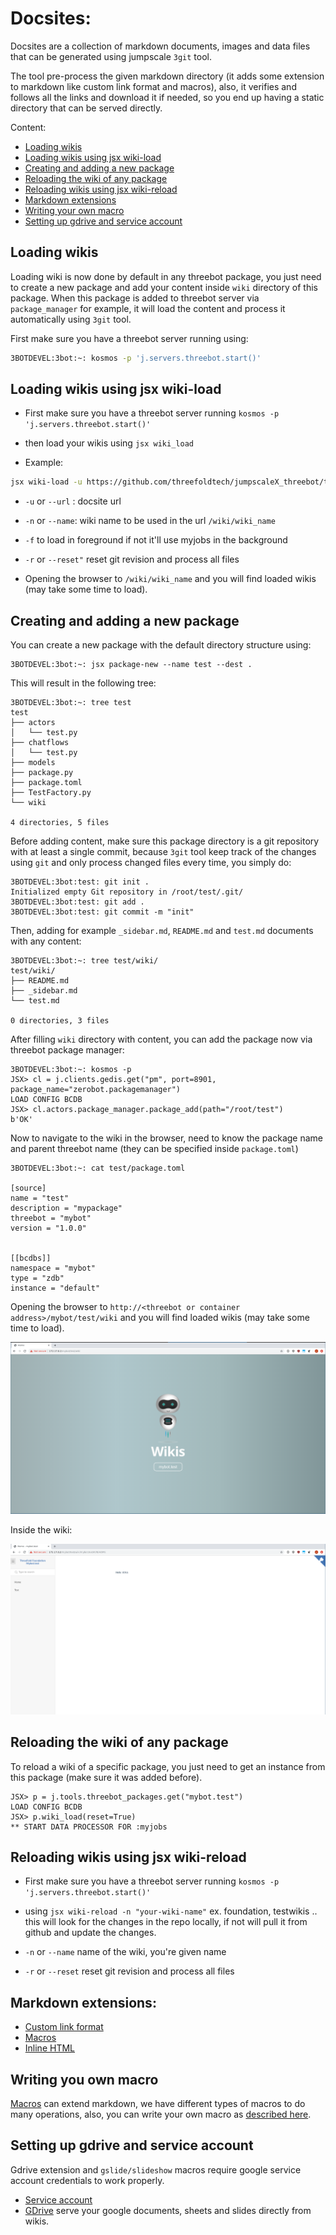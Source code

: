 # Docsites:

Docsites are a collection of markdown documents, images and data files that can be generated using jumpscale `3git` tool.

The tool pre-process the given markdown directory (it adds some extension to markdown like custom link format and macros), also, it verifies and follows all the links and download it if needed, so you end up having a static directory that can be served directly.

Content:

* [Loading wikis](#loading-wikis)
* [Loading wikis using jsx wiki-load](#Loading-wikis-using-jsx-wiki-load)
* [Creating and adding a new package](#creating-and-adding-a-new-package)
* [Reloading the wiki of any package](#reloading-the-wiki-of-any-package)
* [Reloading wikis using jsx wiki-reload](#reloading-wikis-using-jsx-wiki-reload)
* [Markdown extensions](#markdown-extensions)
* [Writing your own macro](#writing-you-own-macro)
* [Setting up gdrive and service account](#setting-up-gdrive-and-service-account)

## Loading wikis

Loading wiki is now done by default in any threebot package, you just need to create a new package and add your content inside `wiki` directory of this package. When this package is added to threebot server via `package_manager` for example, it will load the content and process it automatically using `3git` tool.

First make sure you have a threebot server running using:

```bash
3BOTDEVEL:3bot:~: kosmos -p 'j.servers.threebot.start()'
```

## Loading wikis using jsx wiki-load

* First make sure you have a threebot server running `kosmos -p 'j.servers.threebot.start()'`
* then load your wikis using `jsx wiki_load`

* Example:

```bash
jsx wiki-load -u https://github.com/threefoldtech/jumpscaleX_threebot/tree/development/docs/wikis/examples/docs -n examples -f
```

- `-u` or `--url` : docsite url
- `-n` or `--name`: wiki name to be used in the url `/wiki/wiki_name`
- `-f` to load in foreground if not it'll use myjobs in the background
- `-r` or `--reset"` reset git revision and process all files

- Opening the browser to `/wiki/wiki_name` and you will find loaded wikis (may take some time to load).

## Creating and adding a new package

You can create a new package with the default directory structure using:

```
3BOTDEVEL:3bot:~: jsx package-new --name test --dest .
```

This will result in the following tree:

```
3BOTDEVEL:3bot:~: tree test
test
├── actors
│   └── test.py
├── chatflows
│   └── test.py
├── models
├── package.py
├── package.toml
├── TestFactory.py
└── wiki

4 directories, 5 files
```

Before adding content, make sure this package directory is a git repository with at least a single commit, because `3git` tool keep track of the changes using `git` and only process changed files every time, you simply do:

```
3BOTDEVEL:3bot:test: git init .
Initialized empty Git repository in /root/test/.git/
3BOTDEVEL:3bot:test: git add .
3BOTDEVEL:3bot:test: git commit -m "init"
```

Then, adding for example `_sidebar.md`, `README.md` and `test.md` documents with any content:

```
3BOTDEVEL:3bot:~: tree test/wiki/
test/wiki/
├── README.md
├── _sidebar.md
└── test.md

0 directories, 3 files
```

After filling `wiki` directory with content, you can add the package now via threebot package manager:

```
3BOTDEVEL:3bot:~: kosmos -p
JSX> cl = j.clients.gedis.get("pm", port=8901, package_name="zerobot.packagemanager")
LOAD CONFIG BCDB
JSX> cl.actors.package_manager.package_add(path="/root/test")
b'OK'
```

Now to navigate to the wiki in the browser, need to know the package name and parent threebot name (they can be specified inside `package.toml`)

```
3BOTDEVEL:3bot:~: cat test/package.toml

[source]
name = "test"
description = "mypackage"
threebot = "mybot"
version = "1.0.0"


[[bcdbs]]
namespace = "mybot"
type = "zdb"
instance = "default"
```

Opening the browser to `http://<threebot or container address>/mybot/test/wiki` and you will find loaded wikis (may take some time to load).

![screenshot.png](images/wikis_home.png)

Inside the wiki:

![screenshot.png](images/wiki_sample.png)


## Reloading the wiki of any package

To reload a wiki of a specific package, you just need to get an instance from this package (make sure it was added before).

```
JSX> p = j.tools.threebot_packages.get("mybot.test")
LOAD CONFIG BCDB
JSX> p.wiki_load(reset=True)
** START DATA PROCESSOR FOR :myjobs
```

## Reloading wikis using jsx wiki-reload

- First make sure you have a threebot server running `kosmos -p 'j.servers.threebot.start()'`

- using `jsx wiki-reload -n "your-wiki-name"` ex. foundation, testwikis .. this will look for the changes in the repo locally, if not will pull it from github and update the changes.

- `-n` or `--name` name of the wiki, you're given name
- `-r` or `--reset` reset git revision and process all files

## Markdown extensions:

* [Custom link format](../links.md)
* [Macros](../macro/)
* [Inline HTML](../html.md)

## Writing you own macro
[Macros](../macro) can extend markdown, we have different types of macros to do many operations, also, you can write your own macro as [described here](macro.md).

## Setting up gdrive and service account

Gdrive extension and `gslide/slideshow` macros require google service account credentials to work properly.

* [Service account](service_account.md)
* [GDrive](gdrive.md) serve your google documents, sheets and slides directly from wikis.
